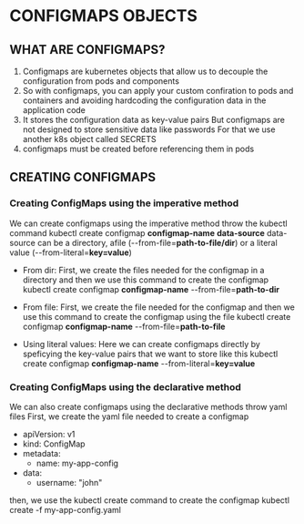 # CONFIGMAPS OBJECTS
## WHAT ARE CONFIGMAPS?

1. Configmaps are kubernetes objects that allow us to decouple the configuration
from pods and components
2. So with configmaps, you can apply your custom confiration to pods and containers
and avoiding hardcoding the configuration data in the application code
3. It stores the configuration data as key-value pairs
But configmaps are not designed to store sensitive data like passwords
For that we use another k8s object called SECRETS
4. configmaps must be created before referencing them in pods

## CREATING CONFIGMAPS

### Creating ConfigMaps using the imperative method

We can create configmaps using the imperative method throw the kubectl command kubectl create configmap **configmap-name** **data-source**
data-source can be a directory, afile (--from-file=**path-to-file/dir**) or a literal value (--from-literal=**key=value**)

- From dir:
First, we create the files needed for the configmap in a directory and then we use this command to create the configmap
    kubectl create configmap **configmap-name** --from-file=**path-to-dir**

- From file:
First, we create the file needed for the configmap and then we use this command to create the configmap using the file
    kubectl create configmap **configmap-name** --from-file=**path-to-file**

- Using literal values:
Here we can create configmaps directly by speficying the key-value pairs that we want to store like this
    kubectl create configmap **configmap-name** --from-literal=**key=value**

### Creating ConfigMaps using the declarative method

We can also create configmaps using the declarative methods throw yaml files
First, we create the yaml file needed to create a configmap
- apiVersion: v1
- kind: ConfigMap
- metadata:
    - name: my-app-config
- data:
    - username: "john"
    
then, we use the kubectl create command to create the configmap
                kubectl create -f my-app-config.yaml         
